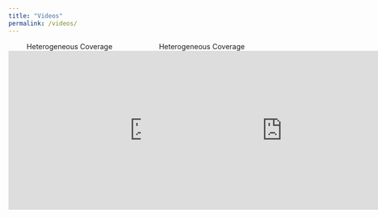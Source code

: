 ```yaml
---
title: "Videos"
permalink: /videos/
---
```





<center>
    <div style="float:left;width:48%">
        Heterogeneous Coverage
        <iframe
            width="560"
            height="315"
            src="https://www.youtube.com/embed/RbmkOJmka8M"
            frameborder="0"
            allow="autoplay; encrypted-media; picture-in-picture"
            allowfullscreen>
        </iframe>
    </div>
    <div style="float:right;width:48%">
        Heterogeneous Coverage
        <iframe
            width="560"
            height="315"
            src="https://www.youtube.com/embed/BphBnisGWT0"
            frameborder="0"
            allow="accelerometer; autoplay; encrypted-media; gyroscope; picture-in-picture"
            allowfullscreen>
        </iframe>
    </div>
  </div>
</center>

<div class="spacer" style="padding:15%">
</div>

